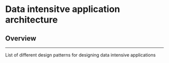 # Data intensitve application architecture

## Overview
---
List of different design patterns for designing data intensive applications 